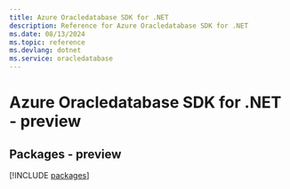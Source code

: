 ```yaml
---
title: Azure Oracledatabase SDK for .NET
description: Reference for Azure Oracledatabase SDK for .NET
ms.date: 08/13/2024
ms.topic: reference
ms.devlang: dotnet
ms.service: oracledatabase
---
```

# Azure Oracledatabase SDK for .NET - preview
## Packages - preview
[!INCLUDE [packages](oracledatabase-index.md)]